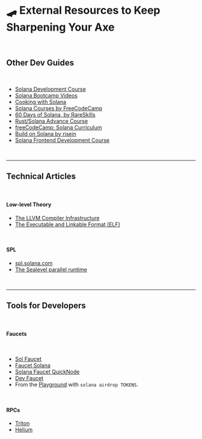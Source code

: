# 🛹 External Resources to Keep Sharpening Your Axe

<br>

## Other Dev Guides

<br>

* [Solana Development Course](https://www.soldev.app/course)
* [Solana Bootcamp Videos](https://www.youtube.com/watch?v=0P8JeL3TURU&list=PLilwLeBwGuK6NsYMPP_BlVkeQgff0NwvU)
* [Cooking with Solana](https://solanacookbook.com/)
* [Solana Courses by FreeCodeCamp](https://web3.freecodecamp.org/solana)
* [60 Days of Solana, by RareSkills](https://www.rareskills.io/solana-tutorial)
* [Rust/Solana Advance Course](https://careerbooster.io/courses/rust-solana-advance-development-course)
* [freeCodeCamp: Solana Curriculum](https://github.com/freeCodeCamp/solana-curriculum)
* [Build on Solana by risein](https://www.risein.com/courses/build-on-solana)
* [Solana Frontend Development Course](https://www.youtube.com/playlist?list=PLMZny7wGLM6w4t7pMGATxFTjjMduTsEiF)


<br>

---

## Technical Articles

<br>

#### Low-level Theory

* [The LLVM Compiler Infrastructure](https://llvm.org/)
* [The Executable and Linkable Format (ELF)](https://en.wikipedia.org/wiki/Executable_and_Linkable_Format)

<br>


#### SPL

* [spl.solana.com](https://spl.solana.com/)
* [The Sealevel parallel runtime](https://medium.com/solana-labs/sealevel-parallel-processing-thousands-of-smart-contracts-d814b378192)

<br>




---

## Tools for Developers

<br>

#### Faucets

<br>

* [Sol Faucet](https://solfaucet.com/)
* [Faucet Solana](https://faucet.solana.com/)
* [Solana Faucet QuickNode](https://faucet.quicknode.com/solana/devnet)
* [Dev Faucet](https://dev-faucet.solanahub.app/)
* From the [Playground](https://solana.com/developers/guides/getstarted/hello-world-in-your-browser) with `solana airdrop TOKENS`.

<br>


#### RPCs

* [Triton](https://triton.one/)
* [Helium](https://www.helius.dev/solana-rpc-nodes)

<br>



